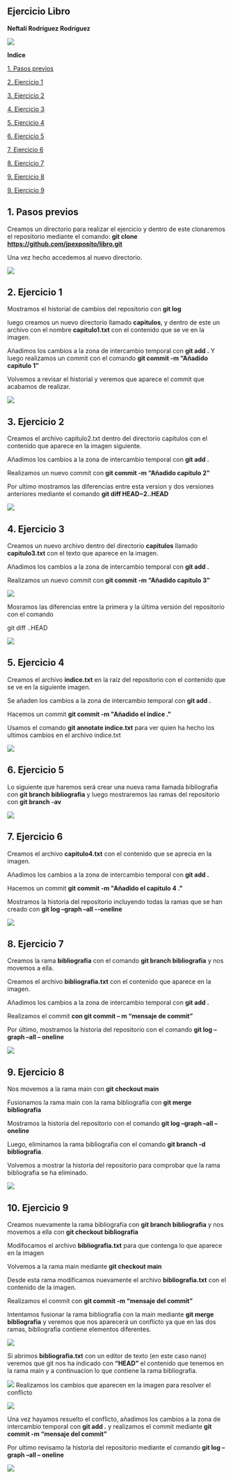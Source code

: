 ﻿## **Ejercicio Libro**

**Neftalí Rodríguez Rodríguez**

![](imagenes/git1.jpeg)


**Indice**


[1. Pasos previos](#id1)

[2. Ejercicio 1](#id2)

[3. Ejercicio 2](#id3)

[4. Ejercicio 3](#id4)

[5. Ejercicio 4](#id5)

[6. Ejercicio 5](#id6)

[7. Ejercicio 6](#id7)

[8. Ejercicio 7](#id8)

[9. Ejercicio 8](#id9)

[9. Ejercicio 9](#id10)










## **1. Pasos previos**<a name="id1"></a>

Creamos un directorio para realizar el ejercicio y dentro de este clonaremos el repositorio mediante el comando: **git clone https://github.com/jpexposito/libro.git**

Una vez hecho accedemos al nuevo directorio.


![](imagenes/1.png)
##
















## **2. Ejercicio 1**<a name="id2"></a>

Mostramos el historial de cambios del repositorio con **git log**

luego creamos un nuevo directorio llamado **capitulos**, y dentro de este un archivo con el nombre **capitulo1.txt** con el contenido que se ve en la imagen.

Añadimos los cambios a la zona de intercambio temporal con **git add .** Y luego realizamos un commit con el comando **git commit -m “Añadido capitulo 1”**

Volvemos a revisar el historial y veremos que aparece el commit que acabamos de realizar.

![](imagenes/2.png)






##


## **3. Ejercicio 2**<a name="id3"></a>

Creamos el archivo capitulo2.txt dentro del directorio capítulos con el contenido que aparece en la imagen siguiente.

Añadimos los cambios a la zona de intercambio temporal con **git add .**

Realizamos un nuevo commit con **git commit -m “Añadido capitulo 2”**

Por ultimo mostramos las diferencias entre esta version y dos versiones anteriores mediante el comando **git diff HEAD~2..HEAD**


![](imagenes/3.png)
##


##
##

## **4. Ejercicio 3**<a name="id4"></a>

Creamos un nuevo archivo dentro del directorio **capitulos** llamado **capitulo3.txt** con el texto que aparece en la imagen.

Añadimos los cambios a la zona de intercambio temporal con **git add .**

Realizamos un nuevo commit con **git commit -m “Añadido capitulo 3”**

![](/imagenes/4.png)

Mosramos las diferencias entre la primera y la última versión del repositorio con el comando

git diff <codigo hash de la primera version>..HEAD

![](imagenes/5.png)
## **5. Ejercicio 4**<a name="id5"></a>

Creamos el archivo **indice.txt** en la raiz del repositorio con el contenido que se ve en la siguiente imagen.

Se añaden los cambios a la zona de intercambio temporal con **git add .**

Hacemos un commit **git commit -m "Añadido el índice ."**

Usamos el comando **git annotate indice.txt** para ver quien ha hecho los ultimos cambios en el archivo indice.txt


![](imagenes/6.png)


## **6. Ejercicio 5**<a name="id6"></a>

Lo siguiente que haremos será crear una nueva rama llamada bibliografia con **git branch bibliografia** y luego mostraremos las ramas del repositorio con **git branch -av**

![](imagenes/7.png)


## **7. Ejercicio 6**<a name="id7"></a>

Creamos el archivo **capitulo4.txt** con el contenido que se aprecia en la imagen.

Añadimos los cambios a la zona de intercambio temporal con **git add .**

Hacemos un commit **git commit -m "Añadido el capitulo 4 ."**

Mostramos la historia del repositorio incluyendo todas la ramas que se han creado con **git log –graph –all --oneline**


![](imagenes/8.png)
















## **8.** **Ejercicio 7**<a name="id8"></a>

Creamos la rama **bibliografia** con el comando **git branch bibliografia** y nos movemos a ella.

Creamos el archivo **bibliografia.txt** con el contenido que aparece en la imagen.

Añadimos los cambios a la zona de intercambio temporal con **git add .**

Realizamos el commit **con git commit – m “mensaje de commit”**

Por último, mostramos la historia del repositorio con el comando **git log –graph –all – oneline**

![](imagenes/9.png)











## **9. Ejercicio 8**<a name="id9"></a>

Nos movemos a la rama main con **git checkout main**

Fusionamos la rama main con la rama bibliografia con **git merge bibliografia**

Mostramos la historia del repositorio con el comando **git log –graph –all – oneline**

Luego, eliminamos la rama bibliografia con el comando **git branch -d bibliografia**.

Volvemos a mostrar la historia del repositorio para comprobar que la rama bibliografia se ha eliminado.

![](imagenes/10.png)





## **10. Ejercicio 9**<a name="id10"></a>

Creamos nuevamente la rama bibliografia con **git branch bibliografia** y nos movemos a ella con **git checkout bibliografia**

Modifocamos el archivo **bibliografia.txt** para que contenga lo que aparece en la imagen

Volvemos a la rama main mediante **git checkout main**

Desde esta rama modificamos nuevamente el archivo **bibliografia.txt** con el contenido de la imagen.

Realizamos el commit con **git commit -m “mensaje del commit”**

Intentamos fusionar la rama bibliografia con la main mediante **git merge bibliografia** y veremos que nos aparecerá un conflicto ya que en las dos ramas, bibliografia contiene elementos diferentes.

![](imagenes/11.png)







Si abrimos **bibliografia.txt** con un editor de texto (en este caso nano) veremos que git nos ha indicado con **“HEAD”** el contenido que tenemos en la rama main y a continuacion lo que contiene la rama bibliografia.

![](imagenes/12.png)
Realizamos los cambios que aparecen en la imagen para resolver el conflicto

![](imagenes/13.png)

Una vez hayamos resuelto el conflicto, añadimos los cambios a la zona de intercambio temporal con **git add .** y realizamos el commit mediante **git commit -m “mensaje del commit”**

Por ultimo revisamo la historia del repositorio mediante el comando **git log –graph –all – oneline**

![](imagenes/14.png)
